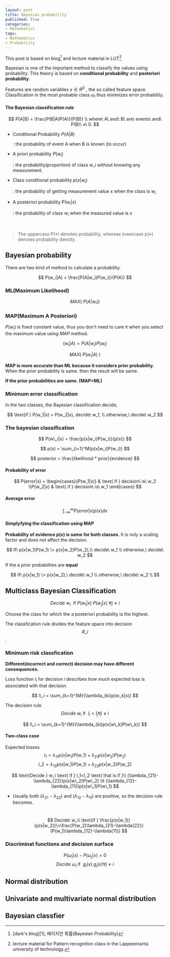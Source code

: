 ```yaml
---
layout: post
title: Bayesian probability
published: True
categories: 
- Mathematics
tags:
- Mathematics
- Probability
---
```




This post is based on blog[^1] and lecture material in LUT[^2]

Bayesian is one of the important method to classify the values using probability. This theory is based on **conditional probability** and **posteriori probability**.

Features are random variables $x ∈ R^D$ , the so called feature space.
Classification in the most probable class $ω_i$ thus minimizes error probability.

<!--more-->

#### The Bayesian classification rule

$$
P(A|B) = \frac{P(B|A)P(A)}{P(B)}
\\ where\ A\ and\ B\ are\ events\ and\ P(B)\ ≠\ 0.
$$



- Conditional Probability $P(A \vert B)$

  : the probability of event A when B is known (to occur)


- A priori probability $P(w_i)$

  : the probability(proportion) of class $w\_i$ without knowing any measurement.


- Class conditional probability $p(x \vert w_i)$

  : the probability of getting measurement value x when the class is $w_i$


- A posteriori probability P($w_i \vert x$)

  : the probability of class $w_i$ when the measured value is x

  ​

> The uppercase P(•) denotes probability, whereas lowercase p(•) denotes probability density.



## Bayesian probability

There are two kind of method to calculate a probability.

$$
P(w_i|A) = \frac{P(A|w_i)P(w_i)}{P(A)}
$$

### ML(Maximum Likelihood)

$$
MAX(\ P(A|w_i) )
$$

### MAP(Maximum A Posteriori)

$P(w_i)$ is fixed constant value, thus you don't need to care it when you select the maximum value using $MAP$ method.

$$
(w_i|A) = {P(A|w_i)P(w_i)}
$$

$$
MAX(\ P(w_i|A)\ )
$$


**MAP is more accurate than ML because it considers prior probability.** When the prior probability is same. then the result will be same.

**If the prior probabilities are same. (MAP=ML)**

### Minimum error classification
In the two classes, the Bayesian classification decide,


$$
\text{if } P(w_1|x) > P(w_2|x), decide\ w_1,
\\ otherwise,\ decide\ w_2
$$


### The bayesian classification

$$
P(w\_i|x) = \frac{p(x|w_i)P(w_i)}{p(x)}
$$


$$
p(x) = \sum_{i=1}^M{p(x|w_i)P(w_i)}
$$

$$
posterior = \frac{likelihood * prior}{evidence}
$$



#### Probability of error

$$
P(error|x) =  \begin{cases}{P(w_1|x)} & \text{ if } decision\ is\ w_2
\\P(w_2|x) & \text{ if } decision\ is\ w_1
\end{cases}
$$

#### Average error

$$
\int_{-\infty}^{\infty}P(error|x)p(x)dx
$$



#### Simplyfying the classification using MAP

**Probability of evidence p(x) is same for both classes.** 
It is noly a scaling factor and does not affect the decision.

$$
If\ p(x|w_1)P(w_1) \> p(x|w_2)P(w_2),\\ decide\ w_1
\\ otherwise,\ decide\ w_2
$$

If the a prior probabilties are **equal**

$$
If\ p(x|w_1) \> p(x|w_2),\ decide\ w_1
\\ otherwise,\ decide\ w_2
\\
$$

## Multiclass Bayesian Classification

$$
Decide\ w_i\ \text{ if }  P(w_i|x) \> P(w_j|x)\ ∀j ≠ i
$$

Choose the class for which the a posteriori probability is the highest.

The classfication rule divides the feature space into decision $$R\_i$$.

### Minimum risk classfication

**Different(incorrect and correct) decision may have different consequences.**

Loss function $l_i$ for decision $i$ describes how much expected loss is associated with that decision.

$$
l\_i = \sum_{k=1}^{M}{\lambda_{ki}p(w_k|x)}
$$

The decision rule
$$
Decide\ w_i\text{ if } \ l_i \lt l_j ∀j≠i
$$

$$
l\_i = \sum_{k=1}^{M}{\lambda_{ki}p(x|w\_k)P(w\_k)}
$$

#### Two-class case
Expected losses
$$
l_1=\lambda_{11}p(x|w_1)P(w\_1)+\lambda_{21}p(x|w_2)P(w_2)
$$
$$l\_2=\lambda_{12}p(x|w\_1)P(w\_1)+\lambda_{22}p(x|w\_2)P(w\_2)$$


$$
\text{Decide } w_i \text{ if } l_1<l_2 \text{ that is if }\\
(\lambda_{21}-\lambda_{22})p(x|w\_2)P(w\_2) \lt (\lambda_{12}-\lambda_{11})p(x|w\_1)P(w\_1)
$$

- Usually both $(\lambda_{21}-\lambda_{22})$ and $(\lambda_{12}-\lambda_{11})$ are positive, so the decision rule becomes.

  ​
$$
Decide\ w_i\ \text{if } \frac{p(x|w_1)}{p(x|w_2)}\>\frac{P(w_2)\lambda_{21}-\lambda{22}}{P(w_1)\lambda_{12}-\lambda{11}}
$$

### Discriminat functions and decision surface

$$
P (ω_i |x) − P (ω_j |x) = 0
$$
$$
Decide\ ω_i\text{ if  }\ g_i(x) \> g_j(x) ∀j ≠ i
$$



## Normal distribution

## Univariate and multivariate normal distribution

## Bayesian classfier



[^1]: [dark's blog][1], 베이지언 확률(Bayesian Probability)
[^2]: lecture material for Pattern recognition class in the Lappeenranta university of technology.

